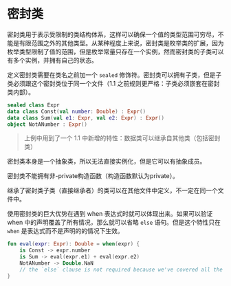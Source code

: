 # 密封类
密封类用于表示受限制的类结构体系，这样可以确保一个值的类型范围可穷尽，不能是有限范围之外的其他类型。从某种程度上来说，密封类是枚举类的扩展，因为枚举类型限制了值的范围，但是枚举常量只存在一个实例，然而密封类的子类可以有多个实例，并拥有自己的状态。

定义密封类需要在类名之前加一个 `sealed` 修饰符。密封类可以拥有子类，但是子类必须跟这个密封类位于同一个文件（1.1 之前规则更严格：子类必须嵌套在密封类内部）。

```kotlin
sealed class Expr
data class Const(val number: Double) : Expr()
data class Sum(val e1: Expr, val e2: Expr) : Expr()
object NotANumber : Expr()
```

> 上例中用到了一个 1.1 中新增的特性：数据类可以继承自其他类（包括密封类）

密封类本身是一个抽象类，所以无法直接实例化，但是它可以有抽象成员。

密封类不能拥有非-private构造函数（构造函数默认为private）。

继承了密封类子类（直接继承者）的类可以在其他文件中定义，不一定在同一个文件中。

使用密封类的巨大优势在遇到 when 表达式时就可以体现出来。如果可以验证 when 中的声明覆盖了所有情况，那么就可以省略 `else` 语句。但是这个特性只在 `when` 是表达式而不是声明的的情况下生效。

```kotlin
fun eval(expr: Expr): Double = when(expr) {
    is Const -> expr.number
    is Sum -> eval(expr.e1) + eval(expr.e2)
    NotANumber -> Double.NaN
    // the `else` clause is not required because we've covered all the cases
}
```
